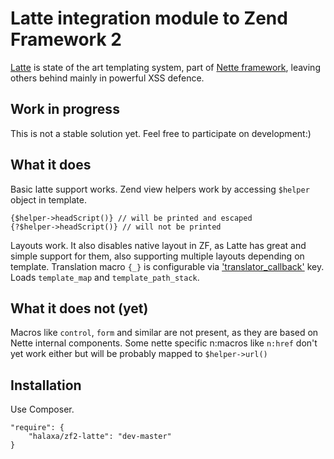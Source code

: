 # Latte integration module to Zend Framework 2

[Latte](https://github.com/nette/latte) is state of the art templating system, part of [Nette framework](https://github.com/nette/nette), leaving others behind mainly in powerful XSS defence.

## Work in progress
This is not a stable solution yet. Feel free to participate on development:)

## What it does
Basic latte support works. Zend view helpers work by accessing `$helper` object in template.

```latte
{$helper->headScript()} // will be printed and escaped
{?$helper->headScript()} // will not be printed
```
Layouts work. It also disables native layout in ZF, as Latte has great and simple support for them, also supporting multiple layouts depending on template.
Translation macro `{_}` is configurable via ['translator_callback'](https://github.com/halaxa/zf2-latte/blob/master/config/module.config.php#L26) key.
Loads `template_map` and `template_path_stack`.

## What it does not (yet)
Macros like `control`, `form` and similar are not present, as they are based on Nette internal components. Some nette specific n:macros like `n:href` don't yet work either but will be probably mapped to `$helper->url()`

## Installation
Use Composer.
```
"require": {
    "halaxa/zf2-latte": "dev-master"
}
```
